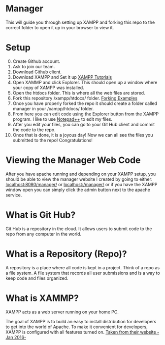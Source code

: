 # Manager
This will guide you through setting up XAMPP and forking this repo to the correct folder to open it up in your browser to view it.

# Setup
0. Create Github account.
1. Ask to join our team.
2. Download Github client.
3. Download XAMPP and Set it up [XAMPP Tutorials](https://www.youtube.com/results?search_query=setting+up+xampp+on+windows)
4. Open XAMMP and click Explorer. This should open up a window where your copy of XAMPP was installed.
5. Open the htdocs folder. This is where all the web files are stored.
6. Fork this repository /xampp/htdocs/ folder. [Forking Examples](https://www.youtube.com/results?search_query=setting+up+git+repository)
7. Once you have properly forked the repo it should create a folder called manager in your /xampp/htdocs/ folder.
8. From here you can edit code using the Explorer button from the XAMPP program. I like to use [Notepad++](https://notepad-plus-plus.org/download/) to edit my files.
9. After you edit your files, you can go to your Git Hub client and commit the code to the repo.
10. Once that is done, it is a joyous day! Now we can all see the files you submitted to the repo! Congratulations!

# Viewing the Manager Web Code
After you have apache running and depending on your XAMPP setup, you should be able to view the manager website I created by going to either:
[localhost:8080/manager/](http://localhost:8080/manager/) or [localhost:/manager/](http://localhost/manager/) or if you have the XAMPP window open you can simply click the admin button next to the apache service.

# What is Git Hub?
Git Hub is a repository in the cloud. It allows users to submit code to the repo from any computer in the world.

# What is a Repository (Repo)?
A repository is a place where all code is kept in a project. Think of a repo as a file system. A file system that records all user submissions and is a way to keep code and files organized.

# What is XAMMP?
XAMPP acts as a web server running on your home PC.

The goal of XAMPP is to build an easy to install distribution for developers to get into the world of Apache. To make it convenient for developers, XAMPP is configured with all features turned on. [Taken from their website -Jan 2016-](https://www.apachefriends.org/about.html)
